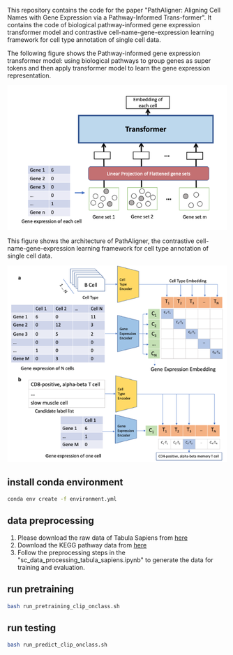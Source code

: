 This repository contains the code for the paper "PathAligner: Aligning Cell Names with Gene Expression via a Pathway-Informed Trans-former". It contains the code of biological pathway-informed gene expression transformer model and contrastive cell-name-gene-expression learning framework for cell type annotation of single cell data.

The following figure shows the Pathway-informed gene expression transformer model: using biological pathways to group genes as super tokens and then apply transformer model to learn the gene expression representation.

![image info](./datafiles/gext.png)

This figure shows the architecture of PathAligner, the contrastive cell-name-gene-expression learning framework for cell type annotation of single cell data.

![image info](./datafiles/pathaligner.png)

## install conda environment
```bash
conda env create -f environment.yml
```

## data preprocessing
1. Please download the raw data of Tabula Sapiens from [here](https://www.ncbi.nlm.nih.gov/geo/query/acc.cgi?acc=GSE201333)
2. Download the KEGG pathway data from [here](https://www.genome.jp/kegg-bin/get_htext?hsa00001+3101)
3. Follow the preprocessing steps in the "sc_data_processing_tabula_sapiens.ipynb" to generate the data for training and evaluation.

## run pretraining 
```bash
bash run_pretraining_clip_onclass.sh
```

## run testing
```bash
bash run_predict_clip_onclass.sh
```